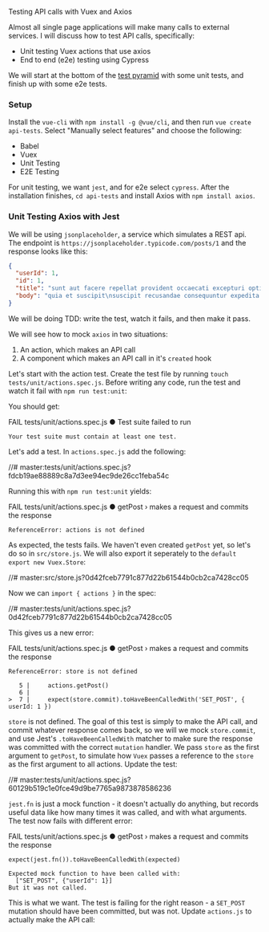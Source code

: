 Testing API calls with Vuex and Axios

Almost all single page applications will make many calls to external services. I will discuss how to test API calls, specifically:

- Unit testing Vuex actions that use axios
- End to end (e2e) testing using Cypress

We will start at the bottom of the [test pyramid](https://martinfowler.com/bliki/TestPyramid.html) with some unit tests, and finish up with some e2e tests.

### Setup

Install the `vue-cli` with `npm install -g @vue/cli`, and then run `vue create api-tests`. Select "Manually select features" and choose the following:

- Babel
- Vuex
- Unit Testing
- E2E Testing 

For unit testing, we want `jest`, and for e2e select `cypress`. After the installation finishes, `cd api-tests` and install Axios with `npm install axios`.

### Unit Testing Axios with Jest

We will be using `jsonplaceholder`, a service which simulates a REST api. The endpoint is `https://jsonplaceholder.typicode.com/posts/1` and the response looks like this:

```json
{
  "userId": 1,
  "id": 1,
  "title": "sunt aut facere repellat provident occaecati excepturi optio reprehenderit",
  "body": "quia et suscipit\nsuscipit recusandae consequuntur expedita et cum\nreprehenderit molestiae ut ut quas totam\nnostrum rerum est autem sunt rem eveniet architecto"
}
```

We will be doing TDD: write the test, watch it fails, and then make it pass. 

We will see how to mock `axios` in two situations:

1. An action, which makes an API call
2. A component which makes an API call in it's `created` hook 

Let's start with the action test. Create the test file by running `touch tests/unit/actions.spec.js`. Before writing any code, run the test and watch it fail with `npm run test:unit`:

You should get:

FAIL  tests/unit/actions.spec.js
  ● Test suite failed to run

    Your test suite must contain at least one test.

Let's add a test. In `actions.spec.js` add the following:

//# master:tests/unit/actions.spec.js?fdcb19ae88889c8a7d3ee94ec9de26cc1feba54c

Running this with `npm run test:unit` yields:

FAIL  tests/unit/actions.spec.js
  ● getPost › makes a request and commits the response

    ReferenceError: actions is not defined

As expected, the tests fails. We haven't even created `getPost` yet, so let's do so in `src/store.js`. We will also export it seperately to the `default export new Vuex.Store`:

//# master:src/store.js?0d42fceb7791c877d22b61544b0cb2ca7428cc05

Now we can `import { actions }` in the spec:

//# master:tests/unit/actions.spec.js?0d42fceb7791c877d22b61544b0cb2ca7428cc05

This gives us a new error:

FAIL  tests/unit/actions.spec.js
  ● getPost › makes a request and commits the response

    ReferenceError: store is not defined

       5 |     actions.getPost()
       6 |
    >  7 |     expect(store.commit).toHaveBeenCalledWith('SET_POST', { userId: 1 })

`store` is not defined. The goal of this test is simply to make the API call, and commit whatever response comes back, so we will we mock `store.commit`, and use Jest's `.toHaveBeenCalledWith` matcher to make sure the response was committed with the correct `mutation` handler. We pass `store` as the first argument to `getPost`, to simulate how `Vuex` passes a reference to the `store` as the first argument to all actions. Update the test:

//# master:tests/unit/actions.spec.js?60129b519c1e0fce49d9be7765a9873878586236

`jest.fn` is just a mock function - it doesn't actually do anything, but records useful data like how many times it was called, and with what arguments. The test now fails with different error:

FAIL  tests/unit/actions.spec.js
  ● getPost › makes a request and commits the response

    expect(jest.fn()).toHaveBeenCalledWith(expected)

    Expected mock function to have been called with:
      ["SET_POST", {"userId": 1}]
    But it was not called.

This is what we want. The test is failing for the right reason - a `SET_POST` mutation should have been committed, but was not. Update `actions.js` to actually make the API call:



